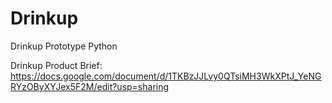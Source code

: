 # Drinkup
Drinkup Prototype Python

Drinkup Product Brief:
https://docs.google.com/document/d/1TKBzJJLvy0QTsiMH3WkXPtJ_YeNGRYzOByXYJex5F2M/edit?usp=sharing

